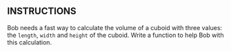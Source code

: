 ## INSTRUCTIONS

Bob needs a fast way to calculate the volume of a cuboid with three values: the `length`, `width` and `height` of the cuboid. 
Write a function to help Bob with this calculation.